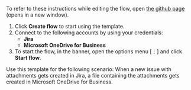 To refer to these instructions while editing the flow, open [the github page](https://github.com/ot4i/app-connect-templates/blob/master/resources/markdown/Upload%20the%20attachments%20to%20Microsoft%20OneDrive%20for%20Business%20whenever%20a%20new%20issue%20with%20attachments%20is%20created%20in%20Jira_instructions.md) (opens in a new window).

1. Click **Create flow** to start using the template.
2. Connect to the following accounts by using your credentials:
   - **Jira** 
   - **Microsoft OneDrive for Business**
3. To start the flow, in the banner, open the options menu [⋮] and click **Start flow**.

Use this template for the following scenario: When a new issue with attachments gets created in Jira, a file containing the attachments gets created in Microsoft OneDrive for Business.
